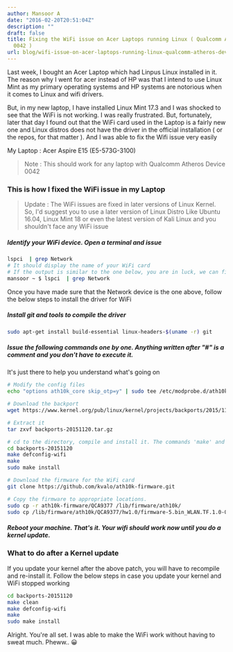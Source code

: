 ```yaml
---
author: Mansoor A
date: "2016-02-20T20:51:04Z"
description: ""
draft: false
title: Fixing the WiFi issue on Acer Laptops running Linux ( Qualcomm Atheros Device
  0042 )
url: blog/wifi-issue-on-acer-laptops-running-linux-qualcomm-atheros-device-0042
---
```



Last week, I bought an Acer Laptop which had Linpus Linux installed in it. The reason why I went for acer instead of HP was that I intend to use Linux Mint as my primary operating systems and HP systems are notorious when it comes to Linux and wifi drivers.

But, in my new laptop, I have installed Linux Mint 17.3 and I was shocked to see that the WiFi is not working. I was really frustrated. But, fortunately, later that day I found out that the WiFi card used in the Laptop is a fairly new one and Linux distros does not have the driver in the official installation ( or the repos, for that matter ). And I was able to fix the Wifi issue very easily

My Laptop : Acer Aspire E15 (E5-573G-3100)

> Note : This should work for any laptop with Qualcomm Atheros Device 0042

### This is how I fixed the WiFi issue in my Laptop

> Update : The WiFi issues are fixed in later versions of Linux Kernel. So, I'd suggest you to use a later version of Linux Distro Like Ubuntu 16.04, Linux Mint 18 or even the latest version of Kali Linux and you shouldn't face any WiFi issue

##### Identify your WiFi device. Open a terminal and issue 
  
```bash
lspci  | grep Network
# It should display the name of your WiFi card
# If the output is similar to the one below, you are in luck, we can fix this easily
mansoor ~ $ lspci  | grep Network
```

Once you have made sure that the Network device is the one above, follow the below steps to install the driver for WiFi
##### Install git and tools to compile the driver 

```bash
sudo apt-get install build-essential linux-headers-$(uname -r) git
```

##### Issue the following commands one by one. Anything written after "#" is a comment and you don't have to execute it. 
It's just there to help you understand what's going on 
```bash
# Modify the config files
echo "options ath10k_core skip_otp=y" | sudo tee /etc/modprobe.d/ath10k_core.conf

# Download the backport
wget https://www.kernel.org/pub/linux/kernel/projects/backports/2015/11/20/backports-20151120.tar.gz

# Extract it
tar zxvf backports-20151120.tar.gz

# cd to the directory, compile and install it. The commands 'make' and 'make install' will take some time to finish
cd backports-20151120
make defconfig-wifi
make
sudo make install

# Download the firmware for the WiFi card
git clone https://github.com/kvalo/ath10k-firmware.git

# Copy the firmware to appropriate locations. 
sudo cp -r ath10k-firmware/QCA9377 /lib/firmware/ath10k/
sudo cp /lib/firmware/ath10k/QCA9377/hw1.0/firmware-5.bin_WLAN.TF.1.0-00267-1 /lib/firmware/ath10k/QCA9377/hw1.0/firmware-5.bin
```

##### Reboot your machine. That's it. Your wifi should work now until you do a kernel update.

    
### What to do after a Kernel update

If you update your kernel after the above patch, you will have to recompile and re-install it. Follow the below steps in case you update your kernel and WiFi stopped working

```bash
cd backports-20151120
make clean
make defconfig-wifi
make
sudo make install
```

Alright. You're all set. I was able to make the WiFi work without having to sweat much. Pheww.. 😀

